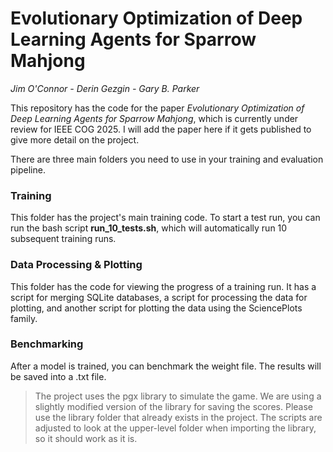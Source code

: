 # Evolutionary Optimization of Deep Learning Agents for Sparrow Mahjong

*Jim O'Connor - Derin Gezgin - Gary B. Parker*

This repository has the code for the paper *Evolutionary Optimization of Deep Learning Agents for Sparrow Mahjong*, which is currently under review for IEEE COG 2025. I will add the paper here if it gets published to give more detail on the project. 

There are three main folders you need to use in your training and evaluation pipeline.

### Training

This folder has the project's main training code. To start a test run, you can run the bash script **run_10_tests.sh**, which will automatically run 10 subsequent training runs. 

### Data Processing & Plotting

This folder has the code for viewing the progress of a training run. It has a script for merging SQLite databases, a script for processing the data for plotting, and another script for plotting the data using the SciencePlots family. 

### Benchmarking

After a model is trained, you can benchmark the weight file. The results will be saved into a .txt file.

> The project uses the pgx library to simulate the game. We are using a slightly modified version of the library for saving the scores. Please use the library folder that already exists in the project. The scripts are adjusted to look at the upper-level folder when importing the library, so it should work as it is. 
